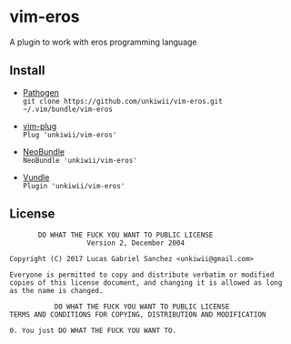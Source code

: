# vim-eros

A plugin to work with eros programming language

## Install

*  [Pathogen](https://github.com/tpope/vim-pathogen)  
```git clone https://github.com/unkiwii/vim-eros.git ~/.vim/bundle/vim-eros```

*  [vim-plug](https://github.com/junegunn/vim-plug)  
```Plug 'unkiwii/vim-eros'```

*  [NeoBundle](https://github.com/Shougo/neobundle.vim)  
```NeoBundle 'unkiwii/vim-eros'```

*  [Vundle](https://github.com/gmarik/vundle)  
```Plugin 'unkiwii/vim-eros'```

## License
```
       DO WHAT THE FUCK YOU WANT TO PUBLIC LICENSE
                   Version 2, December 2004

Copyright (C) 2017 Lucas Gabriel Sanchez <unkiwii@gmail.com>

Everyone is permitted to copy and distribute verbatim or modified
copies of this license document, and changing it is allowed as long
as the name is changed.

           DO WHAT THE FUCK YOU WANT TO PUBLIC LICENSE
TERMS AND CONDITIONS FOR COPYING, DISTRIBUTION AND MODIFICATION

0. You just DO WHAT THE FUCK YOU WANT TO.
```
